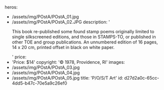 heros:
  - /assets/img/POstA/POstA_01.jpg
  - /assets/img/POstA/POstA_02.JPG
description: '<p>This book re-published some found stamp poems originally limited to single silkscreened editions, and those in STAMPS-TO, or published in other TOE and group publications. An unnumbered edition of 16 pages, 14 x 20 cm, printed offset in black on white paper.<br></p>'
price:
  - 'Price: $14'
copyright: '© 1978, Providence, RI'
images:
  - /assets/img/POstA/POstA_03.jpg
  - /assets/img/POstA/POstA_04.jpg
  - /assets/img/POstA/POstA_05.jpg
title: 'P/O/S/T Art'
id: d27d2a0c-65cc-4dd5-b47c-70e5a9c26ef0

